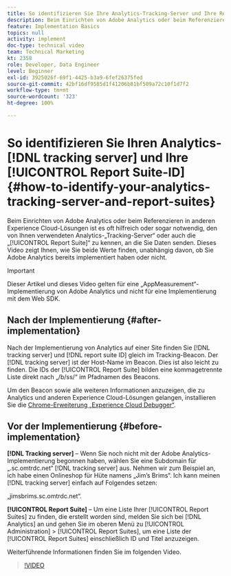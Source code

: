 ```yaml
---
title: So identifizieren Sie Ihre Analytics-Tracking-Server und Ihre Report Suite-ID
description: Beim Einrichten von Adobe Analytics oder beim Referenzieren in anderen Experience Cloud-Lösungen ist es oft hilfreich oder sogar notwendig, den von Ihnen verwendeten Analytics-„Tracking-Server“ oder auch die „Report Suite“ zu kennen, an die Sie Daten senden. Dieses Video zeigt Ihnen, wie Sie beide Werte finden, unabhängig davon, ob Sie Adobe Analytics bereits implementiert haben oder nicht.
feature: Implementation Basics
topics: null
activity: implement
doc-type: technical video
team: Technical Marketing
kt: 2358
role: Developer, Data Engineer
level: Beginner
exl-id: 3925026f-69f1-4425-b3a9-6fef26375fed
source-git-commit: 42bf16df9585d1f41206b81bf509a72c10f1d7f2
workflow-type: tm+mt
source-wordcount: '323'
ht-degree: 100%

---
```


# So identifizieren Sie Ihren Analytics-[!DNL tracking server] und Ihre [!UICONTROL Report Suite-ID] {#how-to-identify-your-analytics-tracking-server-and-report-suites}

Beim Einrichten von Adobe Analytics oder beim Referenzieren in anderen Experience Cloud-Lösungen ist es oft hilfreich oder sogar notwendig, den von Ihnen verwendeten Analytics-„Tracking-Server“ oder auch die „[!UICONTROL Report Suite]“ zu kennen, an die Sie Daten senden. Dieses Video zeigt Ihnen, wie Sie beide Werte finden, unabhängig davon, ob Sie Adobe Analytics bereits implementiert haben oder nicht.

>[!IMPORTANT]
>
>Dieser Artikel und dieses Video gelten für eine „AppMeasurement“-Implementierung von Adobe Analytics und nicht für eine Implementierung mit dem Web SDK.

## Nach der Implementierung {#after-implementation}

Nach der Implementierung von Analytics auf einer Site finden Sie [!DNL tracking server] und [!DNL report suite ID] gleich im Tracking-Beacon. Der [!DNL tracking server] ist der Host-Name im Beacon. Dies ist also leicht zu finden. Die IDs der [!UICONTROL Report Suite] bilden eine kommagetrennte Liste direkt nach „/b/ss/“ im Pfadnamen des Beacons.

Um den Beacon sowie alle weiteren Informationen anzuzeigen, die zu Analytics und anderen Experience Cloud-Lösungen gelangen, installieren Sie die [Chrome-Erweiterung „Experience Cloud Debugger“](https://chrome.google.com/webstore/detail/adobe-experience-cloud-de/ocdmogmohccmeicdhlhhgepeaijenapj?hl=de).

## Vor der Implementierung {#before-implementation}

**[!DNL Tracking server]** – Wenn Sie noch nicht mit der Adobe Analytics-Implementierung begonnen haben, wählen Sie eine Subdomain für „.sc.omtrdc.net“ [!DNL tracking server] aus. Nehmen wir zum Beispiel an, ich habe einen Onlineshop für Hüte namens „Jim’s Brims“. Ich kann meinen [!DNL tracking server] einfach auf Folgendes setzen:

„jimsbrims.sc.omtrdc.net“.

**[!UICONTROL Report Suite]** – Um eine Liste Ihrer [!UICONTROL Report Suites] zu finden, die erstellt worden sind, melden Sie sich bei [!DNL Analytics] an und gehen Sie im oberen Menü zu [!UICONTROL Administration] > [!UICONTROL Report Suites], um eine Liste der [!UICONTROL Report Suites] einschließlich ID und Titel anzuzeigen.

Weiterführende Informationen finden Sie im folgenden Video.

>[!VIDEO](https://video.tv.adobe.com/v/26061/?quality=12&learn=on)

